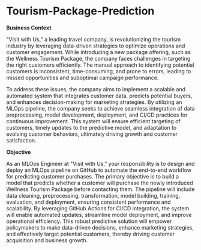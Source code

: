 # Tourism-Package-Prediction

**Business Context**

"Visit with Us," a leading travel company, is revolutionizing the tourism industry by leveraging data-driven strategies to optimize operations and customer engagement. While introducing a new package offering, such as the Wellness Tourism Package, the company faces challenges in targeting the right customers efficiently. The manual approach to identifying potential customers is inconsistent, time-consuming, and prone to errors, leading to missed opportunities and suboptimal campaign performance.

To address these issues, the company aims to implement a scalable and automated system that integrates customer data, predicts potential buyers, and enhances decision-making for marketing strategies. By utilizing an MLOps pipeline, the company seeks to achieve seamless integration of data preprocessing, model development, deployment, and CI/CD practices for continuous improvement. This system will ensure efficient targeting of customers, timely updates to the predictive model, and adaptation to evolving customer behaviors, ultimately driving growth and customer satisfaction.


**Objective**

As an MLOps Engineer at "Visit with Us," your responsibility is to design and deploy an MLOps pipeline on GitHub to automate the end-to-end workflow for predicting customer purchases. The primary objective is to build a model that predicts whether a customer will purchase the newly introduced Wellness Tourism Package before contacting them. The pipeline will include data cleaning, preprocessing, transformation, model building, training, evaluation, and deployment, ensuring consistent performance and scalability. By leveraging GitHub Actions for CI/CD integration, the system will enable automated updates, streamline model deployment, and improve operational efficiency. This robust predictive solution will empower policymakers to make data-driven decisions, enhance marketing strategies, and effectively target potential customers, thereby driving customer acquisition and business growth.
